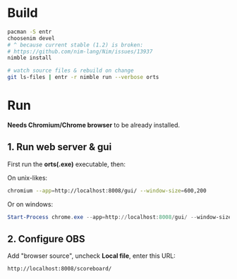 # Build

```sh
pacman -S entr
choosenim devel
# ^ because current stable (1.2) is broken:
# https://github.com/nim-lang/Nim/issues/13937
nimble install

# watch source files & rebuild on change
git ls-files | entr -r nimble run --verbose orts
```


# Run

**Needs Chromium/Chrome browser** to be already installed.

## 1. Run web server & gui

First run the **orts(.exe)** executable, then:

On unix-likes:

```sh
chromium --app=http://localhost:8008/gui/ --window-size=600,200
```

Or on windows:

```powershell
Start-Process chrome.exe --app=http://localhost:8008/gui/ --window-size=600,200
```

## 2. Configure OBS

Add "browser source", uncheck **Local file**, enter this URL:

```
http://localhost:8008/scoreboard/
```
